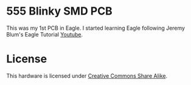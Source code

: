 # 555 Blinky SMD PCB
This was my 1st PCB in Eagle. I started learning Eagle following Jeremy Blum's Eagle Tutorial <a href="https://www.youtube.com/watch?v=1AXwjZoyNno&list=PL868B73617C6F6FAD"> Youtube</a>.

# License
This hardware is licensed under [Creative Commons Share Alike](http://creativecommons.org/licenses/by-sa/4.0/).
